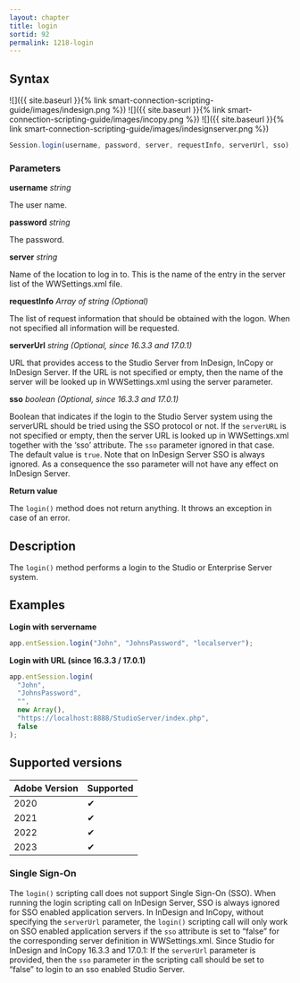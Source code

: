 ```yaml
---
layout: chapter
title: login
sortid: 92
permalink: 1218-login
---
```


## Syntax

![]({{ site.baseurl }}{% link smart-connection-scripting-guide/images/indesign.png %}) ![]({{ site.baseurl }}{% link smart-connection-scripting-guide/images/incopy.png %}) ![]({{ site.baseurl }}{% link smart-connection-scripting-guide/images/indesignserver.png %})

```javascript
Session.login(username, password, server, requestInfo, serverUrl, sso);
```

### Parameters

**username** _string_

The user name.

**password** _string_

The password.

**server** _string_

Name of the location to log in to. This is the name of the entry in the server list of the WWSettings.xml file.

**requestInfo** _Array of string (Optional)_

The list of request information that should be obtained with the logon. When not specified all information will be requested.

**serverUrl** _string (Optional, since 16.3.3 and 17.0.1)_

URL that provides access to the Studio Server from InDesign, InCopy or InDesign Server. If the URL is not specified or empty, then the name of the server will be looked up in WWSettings.xml using the server parameter.

**sso** _boolean (Optional, since 16.3.3 and 17.0.1)_

Boolean that indicates if the login to the Studio Server system using the serverURL should be tried using the SSO protocol or not.
If the `serverURL` is not specified or empty, then the server URL is looked up in WWSettings.xml together with the ‘sso’ attribute. The `sso` parameter ignored in that case.
The default value is `true`.
Note that on InDesign Server SSO is always ignored. As a consequence the sso parameter will not have any effect on InDesign Server.

**Return value**

The `login()` method does not return anything. It throws an exception in case of an error.

## Description

The `login()` method performs a login to the Studio or Enterprise Server system.

## Examples

**Login with servername**

```javascript
app.entSession.login("John", "JohnsPassword", "localserver");
```

**Login with URL (since 16.3.3 / 17.0.1)**

```javascript
app.entSession.login(
  "John",
  "JohnsPassword",
  "",
  new Array(),
  "https://localhost:8888/StudioServer/index.php",
  false
);
```

## Supported versions

| Adobe Version | Supported |
| ------------- | --------- |
| 2020          | ✔         |
| 2021          | ✔         |
| 2022          | ✔         |
| 2023          | ✔         |

### Single Sign-On

The `login()` scripting call does not support Single Sign-On (SSO). When running the login scripting call on InDesign Server, SSO is always ignored for SSO enabled application servers.
In InDesign and InCopy, without specifying the `serverUrl` parameter, the `login()` scripting call will only work on SSO enabled application servers if the `sso` attribute is set to “false” for the corresponding server definition in WWSettings.xml.
Since Studio for InDesign and InCopy 16.3.3 and 17.0.1: If the `serverUrl` parameter is provided, then the `sso` parameter in the scripting call should be set to “false” to login to an sso enabled Studio Server.
